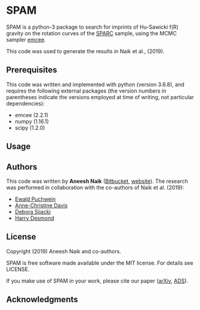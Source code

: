 # SPAM

SPAM is a python-3 package to search for imprints of Hu-Sawicki f(R) gravity on the rotation curves of the [SPARC](http://astroweb.cwru.edu/SPARC/) sample, using the MCMC sampler [emcee](http://dfm.io/emcee/current/).

This code was used to generate the results in Naik et al., (2019).

## Prerequisites

This code was written and implemented with python (version 3.6.8), and requires the following external packages (the version numbers in parentheses indicate the versions employed at time of writing, not particular dependencies):

* emcee (2.2.1)
* numpy (1.16.1)
* scipy (1.2.0)

## Usage

## Authors

This code was written by **Aneesh Naik** ([Bitbucket](https://bitbucket.org/an485/), [website](https://www.ast.cam.ac.uk/~an485/)). The research was performed in collaboration with the co-authors of Naik et al. (2019):

* [Ewald Puchwein](https://www.aip.de/Members/epuchwein)
* [Anne-Christine Davis](http://www.damtp.cam.ac.uk/user/acd/)
* [Debora Sijacki](https://www.ast.cam.ac.uk/people/Debora.Sijacki)
* [Harry Desmond](https://www2.physics.ox.ac.uk/contacts/people/desmond)


## License

Copyright (2019) Aneesh Naik and co-authors.

SPAM is free software made available under the MIT license. For details see LICENSE.

If you make use of SPAM in your work, please cite our paper ([arXiv](), [ADS]()).


## Acknowledgments
